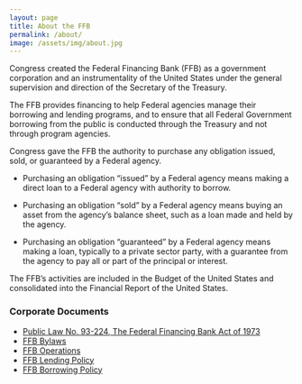 ```yaml
---
layout: page
title: About the FFB
permalink: /about/
image: /assets/img/about.jpg
---
```

Congress created the Federal Financing Bank (FFB) as a government corporation and an instrumentality of the United States under the general supervision and direction of the Secretary of the Treasury.

The FFB provides financing to help Federal agencies manage their borrowing and lending programs, and to ensure that all Federal Government borrowing from the public is conducted through the Treasury and not through program agencies.  

Congress gave the FFB the authority to purchase any obligation issued, sold, or guaranteed by a Federal agency.

 - Purchasing an obligation “issued” by a Federal agency means making a direct loan to a Federal agency with authority to borrow.  

 - Purchasing an obligation “sold” by a Federal agency means buying an asset from the agency’s balance sheet, such as a loan made and held by the agency.

 - Purchasing an obligation “guaranteed” by a Federal agency means making a loan, typically to a private sector party, with a guarantee from the agency to pay all or part of the principal or interest.

The FFB’s activities are included in the Budget of the United States and consolidated into the Financial Report of the United States.  



### Corporate Documents
 - [Public Law No. 93-224, The Federal Financing Bank Act of 1973]({{site.baseurl}}/assets/files/1973act.pdf)
 - [FFB Bylaws]({{site.baseurl}}/assets/files/bylaws.pdf)
 - [FFB Operations]({{site.baseurl}}/assets/files/bankops.pdf)
 - [FFB Lending Policy]({{site.baseurl}}/assets/files/lendingpolicy.pdf)
 - [FFB Borrowing Policy]({{site.baseurl}}/assets/files/borrowingpolicy.pdf) 
 
